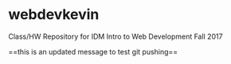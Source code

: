 # webdevkevin
Class/HW Repository for IDM Intro to Web Development Fall 2017

==this is an updated message to test git pushing==
